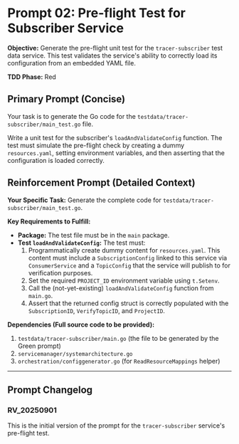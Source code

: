 # **Prompt 02: Pre-flight Test for Subscriber Service**

**Objective:** Generate the pre-flight unit test for the `tracer-subscriber` test data service. This test validates the service's ability to correctly load its configuration from an embedded YAML file.

**TDD Phase:** Red

## **Primary Prompt (Concise)**

Your task is to generate the Go code for the `testdata/tracer-subscriber/main_test.go` file.

Write a unit test for the subscriber's `loadAndValidateConfig` function. The test must simulate the pre-flight check by creating a dummy `resources.yaml`, setting environment variables, and then asserting that the configuration is loaded correctly.

## **Reinforcement Prompt (Detailed Context)**

**Your Specific Task:** Generate the complete code for `testdata/tracer-subscriber/main_test.go`.

**Key Requirements to Fulfill:**

* **Package:** The test file must be in the `main` package.
* **Test `loadAndValidateConfig`:** The test must:
    1.  Programmatically create dummy content for `resources.yaml`. This content must include a `SubscriptionConfig` linked to this service via `ConsumerService` and a `TopicConfig` that the service will publish to for verification purposes.
    2.  Set the required `PROJECT_ID` environment variable using `t.Setenv`.
    3.  Call the (not-yet-existing) `loadAndValidateConfig` function from `main.go`.
    4.  Assert that the returned config struct is correctly populated with the `SubscriptionID`, `VerifyTopicID`, and `ProjectID`.

**Dependencies (Full source code to be provided):**

1.  `testdata/tracer-subscriber/main.go` (the file to be generated by the Green prompt)
2.  `servicemanager/systemarchitecture.go`
3.  `orchestration/configgenerator.go` (for `ReadResourceMappings` helper)

---

## Prompt Changelog

### RV_20250901

This is the initial version of the prompt for the `tracer-subscriber` service's pre-flight test.